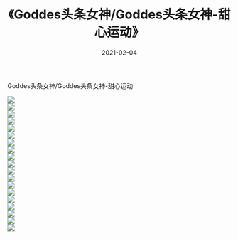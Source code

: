 ﻿---
layout: post
title:  《Goddes头条女神/Goddes头条女神-甜心运动》
date:   2021-02-04
img: http://pic.660000.xyz/1:/网络美图/2021/Goddes头条女神/Goddes头条女神-甜心运动/000.jpg
categories: [美女, 清纯, 唯美]
---

Goddes头条女神/Goddes头条女神-甜心运动

 ![](http://pic.660000.xyz/1:/网络美图/2021/Goddes头条女神/Goddes头条女神-甜心运动/001.jpg) <br>![](http://pic.660000.xyz/1:/网络美图/2021/Goddes头条女神/Goddes头条女神-甜心运动/002.jpg) <br>![](http://pic.660000.xyz/1:/网络美图/2021/Goddes头条女神/Goddes头条女神-甜心运动/003.jpg) <br>![](http://pic.660000.xyz/1:/网络美图/2021/Goddes头条女神/Goddes头条女神-甜心运动/004.jpg) <br>![](http://pic.660000.xyz/1:/网络美图/2021/Goddes头条女神/Goddes头条女神-甜心运动/005.jpg) <br>![](http://pic.660000.xyz/1:/网络美图/2021/Goddes头条女神/Goddes头条女神-甜心运动/006.jpg) <br>![](http://pic.660000.xyz/1:/网络美图/2021/Goddes头条女神/Goddes头条女神-甜心运动/007.jpg) <br>![](http://pic.660000.xyz/1:/网络美图/2021/Goddes头条女神/Goddes头条女神-甜心运动/008.jpg) <br>![](http://pic.660000.xyz/1:/网络美图/2021/Goddes头条女神/Goddes头条女神-甜心运动/009.jpg) <br>![](http://pic.660000.xyz/1:/网络美图/2021/Goddes头条女神/Goddes头条女神-甜心运动/010.jpg) <br>![](http://pic.660000.xyz/1:/网络美图/2021/Goddes头条女神/Goddes头条女神-甜心运动/011.jpg) <br>![](http://pic.660000.xyz/1:/网络美图/2021/Goddes头条女神/Goddes头条女神-甜心运动/012.jpg) <br>![](http://pic.660000.xyz/1:/网络美图/2021/Goddes头条女神/Goddes头条女神-甜心运动/013.jpg) <br>![](http://pic.660000.xyz/1:/网络美图/2021/Goddes头条女神/Goddes头条女神-甜心运动/014.jpg) <br>![](http://pic.660000.xyz/1:/网络美图/2021/Goddes头条女神/Goddes头条女神-甜心运动/015.jpg) <br>![](http://pic.660000.xyz/1:/网络美图/2021/Goddes头条女神/Goddes头条女神-甜心运动/016.jpg) <br>![](http://pic.660000.xyz/1:/网络美图/2021/Goddes头条女神/Goddes头条女神-甜心运动/017.jpg) <br>![](http://pic.660000.xyz/1:/网络美图/2021/Goddes头条女神/Goddes头条女神-甜心运动/018.jpg) <br>![](http://pic.660000.xyz/1:/网络美图/2021/Goddes头条女神/Goddes头条女神-甜心运动/019.jpg) <br>
